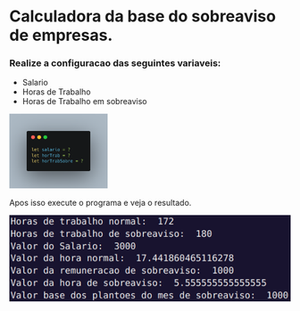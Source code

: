 # Calculadora da base do sobreaviso de empresas.

### Realize a configuracao das seguintes variaveis:

- Salario
- Horas de Trabalho
- Horas de Trabalho em sobreaviso

<img src="/img/variables.png" width=35% height=35% >

Apos isso execute o programa e veja o resultado.

![image](img/result.png)

